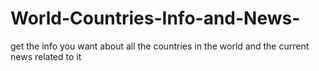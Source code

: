 # World-Countries-Info-and-News-
get the info you want about all the countries in the world and the current news related to it
